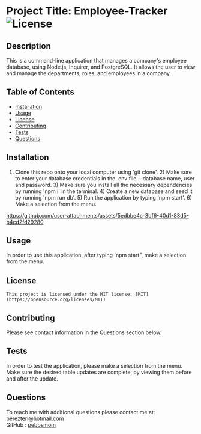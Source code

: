 # Project Title: Employee-Tracker  ![License](https://img.shields.io/badge/License-MIT-yellow.svg)
## Description 
This is a command-line application that manages a company's employee database, using Node.js, Inquirer, and PostgreSQL.  It allows the user to view and manage the departments, roles, and employees in a company.
## Table of Contents
* [Installation](#installation)
* [Usage](#usage)
* [License](#license)
* [Contributing](#contributing)
* [Tests](#tests)
* [Questions](#questions)
## Installation
1) Clone this repo onto your local computer using 'git clone'. 2)  Make sure to enter your database credentials in the .env file.--database name, user and password. 3) Make sure you install all the necessary dependencies by running 'npm i' in the terminal. 4) Create a new database and seed it by running 'npm run db'. 5) Run the application by typing 'npm start'. 6) Make a selection from the menu.




https://github.com/user-attachments/assets/5edbbe4c-3bf6-40d1-83d5-b4cd2fd29280


## Usage
In order to use this application, after typing 'npm start", make a selection from the menu.
## License
    This project is licensed under the MIT license. [MIT](https://opensource.org/licenses/MIT)
## Contributing
Please see contact information in the Questions section below.
## Tests
In order to test the application, please make a selection from the menu.  Make sure the desired table updates are complete, by viewing them before and after the update.
## Questions
To reach me with additional questions please contact me at:
perezteri@hotmail.com  
GitHub : [pebbsmom](https://github.com/pebbsmom)
